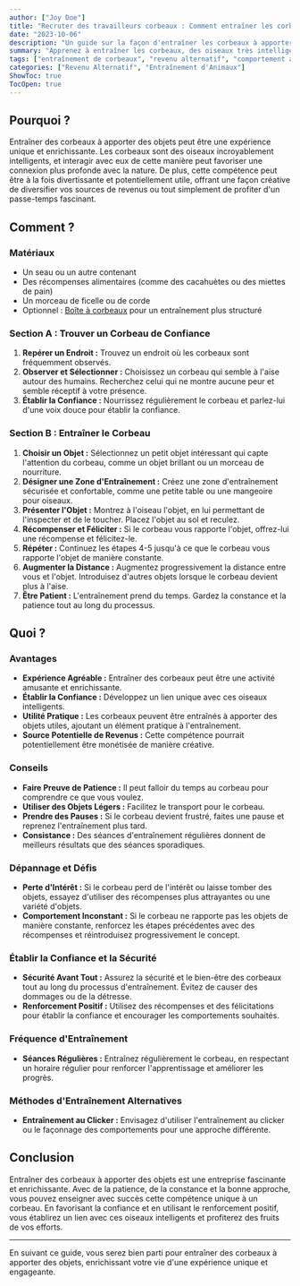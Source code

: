 ```yaml
---
author: ["Joy Doe"]
title: "Recruter des travailleurs corbeaux : Comment entraîner les corbeaux à apporter des objets"
date: "2023-10-06"
description: "Un guide sur la façon d'entraîner les corbeaux à apporter des objets, comprenant les matériaux nécessaires, des instructions étape par étape et des conseils pour un entraînement réussi."
summary: "Apprenez à entraîner les corbeaux, des oiseaux très intelligents, à vous apporter des objets. Ce guide couvre tout, des matériaux et étapes d'entraînement au dépannage et à l'établissement d'une relation de confiance avec ces oiseaux fascinants."
tags: ["entraînement de corbeaux", "revenu alternatif", "comportement animal", "compétences uniques"]
categories: ["Revenu Alternatif", "Entraînement d'Animaux"]
ShowToc: true
TocOpen: true
---
```


## Pourquoi ?

Entraîner des corbeaux à apporter des objets peut être une expérience unique et enrichissante. Les corbeaux sont des oiseaux incroyablement intelligents, et interagir avec eux de cette manière peut favoriser une connexion plus profonde avec la nature. De plus, cette compétence peut être à la fois divertissante et potentiellement utile, offrant une façon créative de diversifier vos sources de revenus ou tout simplement de profiter d'un passe-temps fascinant.

## Comment ?

### Matériaux
- Un seau ou un autre contenant
- Des récompenses alimentaires (comme des cacahuètes ou des miettes de pain)
- Un morceau de ficelle ou de corde
- Optionnel : [Boîte à corbeaux](https://thecrowbox.com/) pour un entraînement plus structuré

### Section A : Trouver un Corbeau de Confiance
1. **Repérer un Endroit :** Trouvez un endroit où les corbeaux sont fréquemment observés.
2. **Observer et Sélectionner :** Choisissez un corbeau qui semble à l'aise autour des humains. Recherchez celui qui ne montre aucune peur et semble réceptif à votre présence.
3. **Établir la Confiance :** Nourrissez régulièrement le corbeau et parlez-lui d'une voix douce pour établir la confiance.

### Section B : Entraîner le Corbeau
1. **Choisir un Objet :** Sélectionnez un petit objet intéressant qui capte l'attention du corbeau, comme un objet brillant ou un morceau de nourriture.
2. **Désigner une Zone d'Entraînement :** Créez une zone d'entraînement sécurisée et confortable, comme une petite table ou une mangeoire pour oiseaux.
3. **Présenter l'Objet :** Montrez à l'oiseau l'objet, en lui permettant de l'inspecter et de le toucher. Placez l'objet au sol et reculez.
4. **Récompenser et Féliciter :** Si le corbeau vous rapporte l'objet, offrez-lui une récompense et félicitez-le.
5. **Répéter :** Continuez les étapes 4-5 jusqu'à ce que le corbeau vous rapporte l'objet de manière constante.
6. **Augmenter la Distance :** Augmentez progressivement la distance entre vous et l'objet. Introduisez d'autres objets lorsque le corbeau devient plus à l'aise.
7. **Être Patient :** L'entraînement prend du temps. Gardez la constance et la patience tout au long du processus.

## Quoi ?

### Avantages
- **Expérience Agréable :** Entraîner des corbeaux peut être une activité amusante et enrichissante.
- **Établir la Confiance :** Développez un lien unique avec ces oiseaux intelligents.
- **Utilité Pratique :** Les corbeaux peuvent être entraînés à apporter des objets utiles, ajoutant un élément pratique à l'entraînement.
- **Source Potentielle de Revenus :** Cette compétence pourrait potentiellement être monétisée de manière créative.

### Conseils
- **Faire Preuve de Patience :** Il peut falloir du temps au corbeau pour comprendre ce que vous voulez.
- **Utiliser des Objets Légers :** Facilitez le transport pour le corbeau.
- **Prendre des Pauses :** Si le corbeau devient frustré, faites une pause et reprenez l'entraînement plus tard.
- **Consistance :** Des séances d'entraînement régulières donnent de meilleurs résultats que des séances sporadiques.

### Dépannage et Défis
- **Perte d'Intérêt :** Si le corbeau perd de l'intérêt ou laisse tomber des objets, essayez d'utiliser des récompenses plus attrayantes ou une variété d'objets.
- **Comportement Inconstant :** Si le corbeau ne rapporte pas les objets de manière constante, renforcez les étapes précédentes avec des récompenses et réintroduisez progressivement le concept.

### Établir la Confiance et la Sécurité
- **Sécurité Avant Tout :** Assurez la sécurité et le bien-être des corbeaux tout au long du processus d'entraînement. Évitez de causer des dommages ou de la détresse.
- **Renforcement Positif :** Utilisez des récompenses et des félicitations pour établir la confiance et encourager les comportements souhaités.

### Fréquence d'Entraînement
- **Séances Régulières :** Entraînez régulièrement le corbeau, en respectant un horaire régulier pour renforcer l'apprentissage et améliorer les progrès.

### Méthodes d'Entraînement Alternatives
- **Entraînement au Clicker :** Envisagez d'utiliser l'entraînement au clicker ou le façonnage des comportements pour une approche différente.

## Conclusion

Entraîner des corbeaux à apporter des objets est une entreprise fascinante et enrichissante. Avec de la patience, de la constance et la bonne approche, vous pouvez enseigner avec succès cette compétence unique à un corbeau. En favorisant la confiance et en utilisant le renforcement positif, vous établirez un lien avec ces oiseaux intelligents et profiterez des fruits de vos efforts.

---

En suivant ce guide, vous serez bien parti pour entraîner des corbeaux à apporter des objets, enrichissant votre vie d'une expérience unique et engageante.